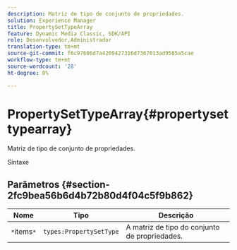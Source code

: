 ```yaml
---
description: Matriz de tipo de conjunto de propriedades.
solution: Experience Manager
title: PropertySetTypeArray
feature: Dynamic Media Classic, SDK/API
role: Desenvolvedor,Administrador
translation-type: tm+mt
source-git-commit: f6c97606d7a4209427316d7367013ad9585a5cae
workflow-type: tm+mt
source-wordcount: '28'
ht-degree: 0%

---
```



# PropertySetTypeArray{#propertysettypearray}

Matriz de tipo de conjunto de propriedades.

Sintaxe

## Parâmetros {#section-2fc9bea56b6d4b72b80d4f04c5f9b862}

| Nome | Tipo | Descrição |
|---|---|---|
| `*`items`*` | `types:PropertySetType` | A matriz de tipo do conjunto de propriedades. |

